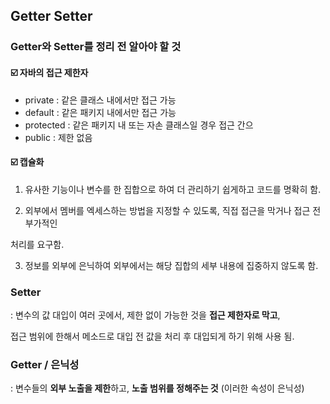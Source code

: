 ## Getter Setter

### **Getter와 Setter를 정리 전 알아야 할 것**

#### :ballot_box_with_check: **자바의 접근 제한자**

- private : 같은 클래스 내에서만 접근 가능
- default : 같은 패키지 내에서만 접근 가능
- protected : 같은 패키지 내 또는 자손 클래스일 경우 접근 간으
- public : 제한 없음

#### :ballot_box_with_check: **캡슐화**

1)  유사한 기능이나 변수를 한 집합으로 하여 더 관리하기 쉽게하고 코드를 명확히 함.

2)  외부에서 멤버를 엑세스하는 방법을 지정할 수 있도록, 직접 접근을 막거나 접근 전 부가적인 

   처리를 요구함.

3)  정보를 외부에 은닉하여 외부에서는 해당 집합의 세부 내용에 집중하지 않도록 함.



### Setter

: 변수의 값 대입이 여러 곳에서, 제한 없이 가능한 것을 **접근 제한자로 막고**, 

 접근 범위에 한해서 메소드로 대입 전 값을 처리 후 대입되게 하기 위해 사용 됨.



### Getter / 은닉성

: 변수들의 **외부 노출을 제한**하고, **노출 범위를 정해주는 것** (이러한 속성이 은닉성)

